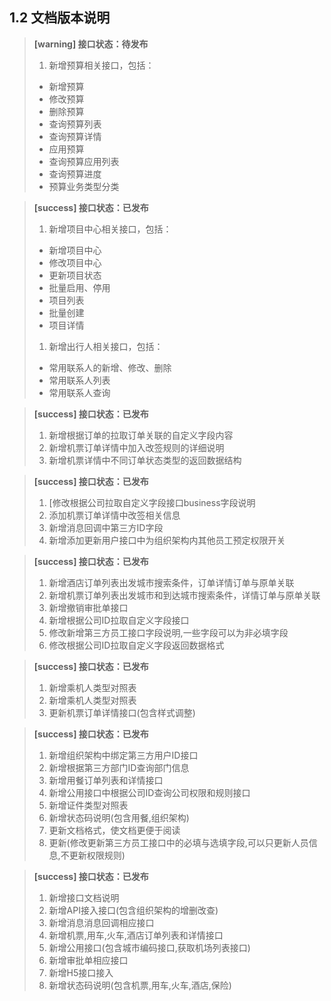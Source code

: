 ## 1.2 文档版本说明

<!--sec data-title="V2.2.1 —— 2019-01-10" data-id="log221" data-show=true data-collapse=false ces-->
> **[warning] 接口状态：待发布**
> 1. 新增预算相关接口，包括：
>   - 新增预算
>   - 修改预算
>   - 删除预算
>   - 查询预算列表
>   - 查询预算详情
>   - 应用预算
>   - 查询预算应用列表
>   - 查询预算进度
>   - 预算业务类型分类
> 
<!--endsec-->

<!--sec data-title="V2.2.0 —— 2018-11-26" data-id="log220" data-show=true data-collapse=false ces-->
> **[success] 接口状态：已发布**
> 1. 新增项目中心相关接口，包括：
>   - 新增项目中心
>   - 修改项目中心
>   - 更新项目状态
>   - 批量启用、停用
>   - 项目列表
>   - 批量创建
>   - 项目详情
> 1. 新增出行人相关接口，包括：
>   - 常用联系人的新增、修改、删除
>   - 常用联系人列表
>   - 常用联系人查询
> 
<!--endsec-->

<!--sec data-title="V2.1.1 —— 2018-10-25" data-id="log211" data-show=true data-collapse=true ces-->
> **[success] 接口状态：已发布**
> 1. 新增根据订单的拉取订单关联的自定义字段内容
> 1. 新增机票订单详情中加入改签规则的详细说明
> 1. 新增机票详情中不同订单状态类型的返回数据结构
> 
<!--endsec-->

<!--sec data-title="V2.1.0 —— 2018-10-24" data-id="log210" data-show=true data-collapse=true ces-->
> **[success] 接口状态：已发布**
> 1. [修改根据公司拉取自定义字段接口business字段说明
> 1. 添加机票订单详情中改签相关信息
> 1. 新增消息回调中第三方ID字段
> 1. 新增添加更新用户接口中为组织架构内其他员工预定权限开关
> 
<!--endsec-->

<!--sec data-title="V2.0.0 —— 2018-09-25" data-id="log200" data-show=true data-collapse=true ces-->
> **[success] 接口状态：已发布**
> 1. 新增酒店订单列表出发城市搜索条件，订单详情订单与原单关联
> 1. 新增机票订单列表出发城市和到达城市搜索条件，详情订单与原单关联
> 1. 新增撤销审批单接口
> 1. 新增根据公司ID拉取自定义字段接口
> 1. 修改新增第三方员工接口字段说明,一些字段可以为非必填字段
> 1. 修改根据公司ID拉取自定义字段返回数据格式
> 
<!--endsec-->

<!--sec data-title="V1.2.0 —— 2018-08-13" data-id="log120" data-show=true data-collapse=true ces-->
> **[success] 接口状态：已发布**
> 1. 新增乘机人类型对照表
> 1. 新增乘机人类型对照表
> 1. 更新机票订单详情接口(包含样式调整)
> 
<!--endsec-->

<!--sec data-title="V1.1.0 —— 2018-07-01" data-id="log110" data-show=true data-collapse=true ces-->
> **[success] 接口状态：已发布**
> 1. 新增组织架构中绑定第三方用户ID接口
> 1. 新增根据第三方部门ID查询部门信息
> 1. 新增用餐订单列表和详情接口
> 1. 新增公用接口中根据公司ID查询公司权限和规则接口
> 1. 新增证件类型对照表
> 1. 新增状态码说明(包含用餐,组织架构)
> 1. 更新文档格式，使文档更便于阅读
> 1. 更新(修改更新第三方员工接口中的必填与选填字段,可以只更新人员信息,不更新权限规则)
> 
<!--endsec-->

<!--sec data-title="V1.0.0 —— 2018-11-19" data-id="log100" data-show=true data-collapse=true ces-->
> **[success] 接口状态：已发布**
> 1. 新增接口文档说明
> 1. 新增API接入接口(包含组织架构的增删改查)
> 1. 新增消息消息回调相应接口
> 1. 新增机票,用车,火车,酒店订单列表和详情接口
> 1. 新增公用接口(包含城市编码接口,获取机场列表接口)
> 1. 新增审批单相应接口
> 1. 新增H5接口接入
> 1. 新增状态码说明(包含机票,用车,火车,酒店,保险)
> 
<!--endsec-->